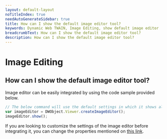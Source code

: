 ```yaml
---
layout: default-layout
noTitleIndex: true
needAutoGenerateSidebar: true
title: How can I show the default image editor tool?
keywords: Dynamic Web TWAIN, Image Editing, show default image editor
breadcrumbText: How can I show the default image editor tool?
description: How can I show the default image editor tool?
---
```


# Image Editing

## How can I show the default image editor tool?

Image editor can be easily integrated by using the code sample provided below.

```javascript
// The below command will use the default settings in which it shows all buttons in toolbar and also takes up entire screen.
var imageEditor = DWObject.Viewer.createImageEditor();
imageEditor.show();
```

If you are looking to customize the settings of the image editor before integrating it, you can change the properties mentioned on <a href="https://www.dynamsoft.com/web-twain/docs-archive/v17.2.1/info/api/WebTwain_Viewer.html#createimageeditor" target="_blank">this link</a>.

